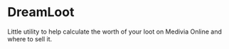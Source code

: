 # DreamLoot
Little utility to help calculate the worth of your loot on Medivia Online and where to sell it.
